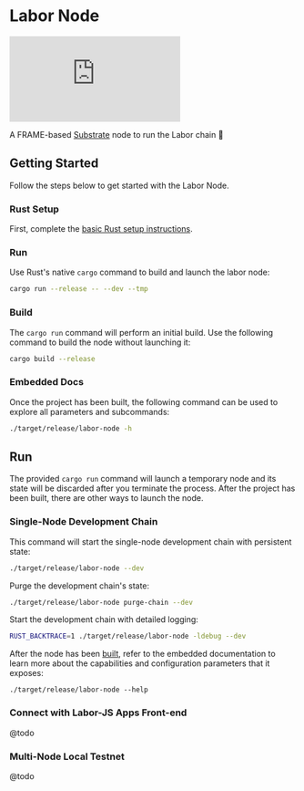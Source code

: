 # Labor Node

[![Matrix](https://img.shields.io/matrix/substrate-technical:matrix.org)](https://matrix.to/#/#substrate-technical:matrix.org)

A FRAME-based [Substrate](https://www.substrate.io/) node to run the Labor chain :rocket:

## Getting Started

Follow the steps below to get started with the Labor Node.

### Rust Setup

First, complete the [basic Rust setup instructions](./docs/rust-setup.md).

### Run

Use Rust's native `cargo` command to build and launch the labor node:

```sh
cargo run --release -- --dev --tmp
```

### Build

The `cargo run` command will perform an initial build. Use the following command to build the node without launching it:

```sh
cargo build --release
```

### Embedded Docs

Once the project has been built, the following command can be used to explore all parameters and subcommands:

```sh
./target/release/labor-node -h
```

## Run

The provided `cargo run` command will launch a temporary node and its state will be discarded after you terminate the
process. After the project has been built, there are other ways to launch the node.

### Single-Node Development Chain

This command will start the single-node development chain with persistent state:

```bash
./target/release/labor-node --dev
```

Purge the development chain's state:

```bash
./target/release/labor-node purge-chain --dev
```

Start the development chain with detailed logging:

```bash
RUST_BACKTRACE=1 ./target/release/labor-node -ldebug --dev
```

After the node has been [built](#build), refer to the embedded documentation to learn more about the capabilities and
configuration parameters that it exposes:

```shell
./target/release/labor-node --help
```

### Connect with Labor-JS Apps Front-end

@todo

### Multi-Node Local Testnet

@todo
